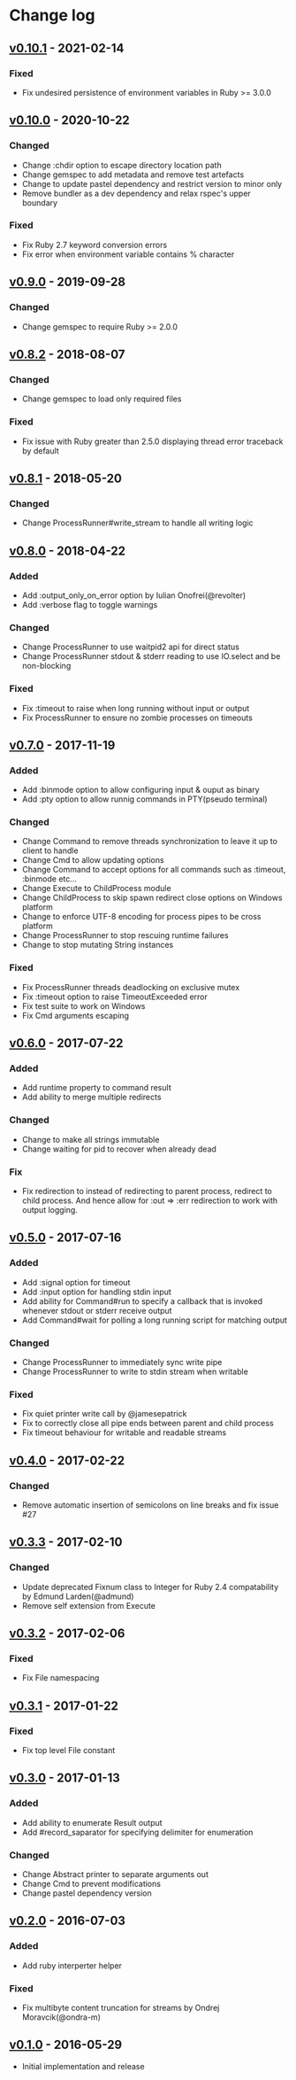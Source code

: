 # Change log

## [v0.10.1] - 2021-02-14

### Fixed
* Fix undesired persistence of environment variables in Ruby >= 3.0.0

## [v0.10.0] - 2020-10-22

### Changed
* Change :chdir option to escape directory location path
* Change gemspec to add metadata and remove test artefacts
* Change to update pastel dependency and restrict version to minor only
* Remove bundler as a dev dependency and relax rspec's upper boundary

### Fixed
* Fix Ruby 2.7 keyword conversion errors
* Fix error when environment variable contains % character

## [v0.9.0] - 2019-09-28

### Changed
* Change gemspec to require Ruby >= 2.0.0

## [v0.8.2] - 2018-08-07

### Changed
* Change gemspec to load only required files

### Fixed
* Fix issue with Ruby greater than 2.5.0 displaying thread error traceback by default

## [v0.8.1] - 2018-05-20

### Changed
* Change ProcessRunner#write_stream to handle all writing logic

## [v0.8.0] - 2018-04-22

### Added
* Add :output_only_on_error option by Iulian Onofrei(@revolter)
* Add :verbose flag to toggle warnings

### Changed
* Change ProcessRunner to use waitpid2 api for direct status
* Change ProcessRunner stdout & stderr reading to use IO.select and be non-blocking

### Fixed
* Fix :timeout to raise when long running without input or output
* Fix ProcessRunner to ensure no zombie processes on timeouts

## [v0.7.0] - 2017-11-19

### Added
* Add :binmode option to allow configuring input & ouput as binary
* Add :pty option to allow runnig commands in PTY(pseudo terminal)

### Changed
* Change Command to remove threads synchronization to leave it up to client to handle
* Change Cmd to allow updating options
* Change Command to accept options for all commands such as :timeout, :binmode etc...
* Change Execute to ChildProcess module
* Change ChildProcess to skip spawn redirect close options on Windows platform
* Change to enforce UTF-8 encoding for process pipes to be cross platform
* Change ProcessRunner to stop rescuing runtime failures
* Change to stop mutating String instances

### Fixed
* Fix ProcessRunner threads deadlocking on exclusive mutex
* Fix :timeout option to raise TimeoutExceeded error
* Fix test suite to work on Windows
* Fix Cmd arguments escaping

## [v0.6.0] - 2017-07-22

### Added
* Add runtime property to command result
* Add ability to merge multiple redirects

### Changed
* Change to make all strings immutable
* Change waiting for pid to recover when already dead

### Fix
* Fix redirection to instead of redirecting to parent process, redirect to child process. And hence allow for :out => :err redirection to work with output logging.

## [v0.5.0] - 2017-07-16

### Added
* Add :signal option for timeout
* Add :input option for handling stdin input
* Add ability for Command#run to specify a callback that is invoked whenever stdout or stderr receive output
* Add Command#wait for polling a long running script for matching output

### Changed
* Change ProcessRunner to immediately sync write pipe
* Change ProcessRunner to write to stdin stream when writable

### Fixed
* Fix quiet printer write call by @jamesepatrick
* Fix to correctly close all pipe ends between parent and child process
* Fix timeout behaviour for writable and readable streams

## [v0.4.0] - 2017-02-22

### Changed
* Remove automatic insertion of semicolons on line breaks and fix issue #27

## [v0.3.3] - 2017-02-10

### Changed
* Update deprecated Fixnum class to Integer for Ruby 2.4 compatability by Edmund Larden(@admund)
* Remove self extension from Execute

## [v0.3.2] - 2017-02-06

### Fixed
* Fix File namespacing

## [v0.3.1] - 2017-01-22

### Fixed
* Fix top level File constant

## [v0.3.0] - 2017-01-13

### Added
* Add ability to enumerate Result output
* Add #record_saparator for specifying delimiter for enumeration

### Changed
* Change Abstract printer to separate arguments out
* Change Cmd to prevent modifications
* Change pastel dependency version

## [v0.2.0] - 2016-07-03

### Added
* Add ruby interperter helper

### Fixed
* Fix multibyte content truncation for streams by Ondrej Moravcik(@ondra-m)

## [v0.1.0] - 2016-05-29

* Initial implementation and release

[v0.10.1]: https://github.com/piotrmurach/tty-command/compare/v0.10.0...v0.10.1
[v0.10.0]: https://github.com/piotrmurach/tty-command/compare/v0.9.0...v0.10.0
[v0.9.0]: https://github.com/piotrmurach/tty-command/compare/v0.8.2...v0.9.0
[v0.8.2]: https://github.com/piotrmurach/tty-command/compare/v0.8.1...v0.8.2
[v0.8.1]: https://github.com/piotrmurach/tty-command/compare/v0.8.0...v0.8.1
[v0.8.0]: https://github.com/piotrmurach/tty-command/compare/v0.7.0...v0.8.0
[v0.7.0]: https://github.com/piotrmurach/tty-command/compare/v0.6.0...v0.7.0
[v0.6.0]: https://github.com/piotrmurach/tty-command/compare/v0.5.0...v0.6.0
[v0.5.0]: https://github.com/piotrmurach/tty-command/compare/v0.4.0...v0.5.0
[v0.4.0]: https://github.com/piotrmurach/tty-command/compare/v0.3.3...v0.4.0
[v0.3.3]: https://github.com/piotrmurach/tty-command/compare/v0.3.2...v0.3.3
[v0.3.2]: https://github.com/piotrmurach/tty-command/compare/v0.3.1...v0.3.2
[v0.3.1]: https://github.com/piotrmurach/tty-command/compare/v0.3.0...v0.3.1
[v0.3.0]: https://github.com/piotrmurach/tty-command/compare/v0.2.0...v0.3.0
[v0.2.0]: https://github.com/piotrmurach/tty-command/compare/v0.1.0...v0.2.0
[v0.1.0]: https://github.com/piotrmurach/tty-command/compare/953ccdd...v0.1.0
